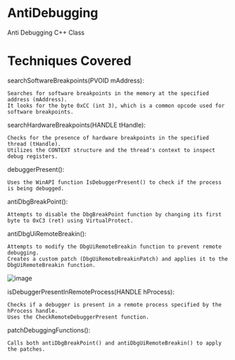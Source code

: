 # AntiDebugging
Anti Debugging C++ Class

# Techniques Covered

searchSoftwareBreakpoints(PVOID mAddress):

    Searches for software breakpoints in the memory at the specified address (mAddress).
    It looks for the byte 0xCC (int 3), which is a common opcode used for software breakpoints.

searchHardwareBreakpoints(HANDLE tHandle):

    Checks for the presence of hardware breakpoints in the specified thread (tHandle).
    Utilizes the CONTEXT structure and the thread's context to inspect debug registers.

debuggerPresent():

    Uses the WinAPI function IsDebuggerPresent() to check if the process is being debugged.

antiDbgBreakPoint():

    Attempts to disable the DbgBreakPoint function by changing its first byte to 0xC3 (ret) using VirtualProtect.

antiDbgUiRemoteBreakin():

    Attempts to modify the DbgUiRemoteBreakin function to prevent remote debugging.
    Creates a custom patch (DbgUiRemoteBreakinPatch) and applies it to the DbgUiRemoteBreakin function.
![image](https://github.com/S12cybersecurity/AntiDebugging/assets/79543461/8fcc5067-b949-42f3-9173-8432f78711f7)


isDebuggerPresentInRemoteProcess(HANDLE hProcess):

    Checks if a debugger is present in a remote process specified by the hProcess handle.
    Uses the CheckRemoteDebuggerPresent function.

patchDebuggingFunctions():

    Calls both antiDbgBreakPoint() and antiDbgUiRemoteBreakin() to apply the patches.
